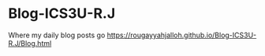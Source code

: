 # Blog-ICS3U-R.J
Where my daily blog posts go
https://rougayyahjalloh.github.io/Blog-ICS3U-R.J/Blog.html
